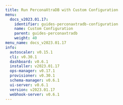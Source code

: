 ```yaml
---
title: Run PerconaXtraDB with Custom Configuration
menu:
  docs_v2023.01.17:
    identifier: guides-perconaxtradb-configuration
    name: Custom Configuration
    parent: guides-perconaxtradb
    weight: 40
menu_name: docs_v2023.01.17
info:
  autoscaler: v0.15.1
  cli: v0.30.1
  dashboard: v0.6.1
  installer: v2023.01.17
  ops-manager: v0.17.1
  provisioner: v0.30.1
  schema-manager: v0.6.1
  ui-server: v0.6.1
  version: v2023.01.17
  webhook-server: v0.6.1
---
```


